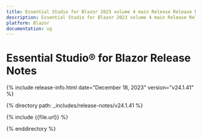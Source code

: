 ```yaml
---
title: Essential Studio for Blazor 2023 volume 4 main Release Release Notes  
description: Essential Studio for Blazor 2023 volume 4 main Release Release Notes  
platform: Blazor
documentation: ug
---
```


# Essential Studio&reg; for Blazor  Release Notes  

{% include release-info.html date="December 18, 2023"  version="v24.1.41" %} 

{% directory path: _includes/release-notes/v24.1.41 %}

{% include {{file.url}} %}

{% enddirectory %}